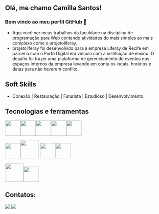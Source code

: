## Olá, me chamo Camilla Santos! 
### Bem vindo ao meu perfil GitHub 👋


- Aqui você ver meus trabalhos da faculdade na disciplina de programação para Web contendo atividades do mais simples ao mais complexo como o projetoliferay.
- projetoliferay foi desenvolvido para a empresa Liferay de Recife em parceria com o Porto Digital em vinculo com a instituição de ensino. O desafio foi trazer uma plataforma de gerenciamento de eventos nos espaços internos da empresa levando em conta os locais, horários e datas para não haverem conflito.

## Soft Skills

- Conexão | Restauração | Futurista | Estudioso | Desenvolvimento


## Tecnologias e ferramentas

<img src="https://cdn.jsdelivr.net/gh/devicons/devicon/icons/git/git-plain-wordmark.svg" width="50" height="50" /><img src="https://cdn.jsdelivr.net/gh/devicons/devicon/icons/bootstrap/bootstrap-original-wordmark.svg"  width="50" height="50"/><img src="https://cdn.jsdelivr.net/gh/devicons/devicon/icons/css3/css3-original-wordmark.svg"  width="50" height="50"/><img src="https://cdn.jsdelivr.net/gh/devicons/devicon/icons/sass/sass-original.svg"  width="50" height="50"/><img src="https://cdn.jsdelivr.net/gh/devicons/devicon/icons/html5/html5-original-wordmark.svg"  width="50" height="50"/>

<img src="https://cdn.jsdelivr.net/gh/devicons/devicon/icons/javascript/javascript-original.svg"  width="50" height="50"/><img src="https://cdn.jsdelivr.net/gh/devicons/devicon/icons/angularjs/angularjs-plain-wordmark.svg" width="60" height="60"/>
<img src="https://cdn.jsdelivr.net/gh/devicons/devicon/icons/typescript/typescript-original.svg"  width="50" height="50"/><img src="https://cdn.jsdelivr.net/gh/devicons/devicon/icons/nodejs/nodejs-plain-wordmark.svg" width="50" height="50"/>

<img src="https://cdn.jsdelivr.net/gh/devicons/devicon/icons/ionic/ionic-original-wordmark.svg"  width="60" height="60"/><img src="https://cdn.jsdelivr.net/gh/devicons/devicon/icons/react/react-original-wordmark.svg"  width="50" height="50"/>





## Contatos:

<div>
<a href = "mailto:contato@camillataina3@gmail.com"><img src="https://img.shields.io/badge/Gmail-D14836?style=for-the-badge&logo=gmail&logoColor=white" target="_blank"></a>
<a href="https://www.linkedin.com/in/camilla-tain%C3%A1-9788251ab/" target="_blank"><img src="https://img.shields.io/badge/-LinkedIn-%230077B5?style=for-the-badge&logo=linkedin&logoColor=white" target="_blank"></a>   
</div>
